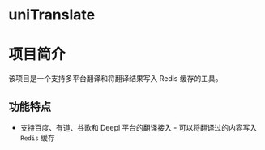 # uniTranslate

# 项目简介  
该项目是一个支持多平台翻译和将翻译结果写入 Redis 缓存的工具。

## 功能特点
- 支持百度、有道、谷歌和 Deepl 平台的翻译接入 - 可以将翻译过的内容写入 `Redis` 缓存